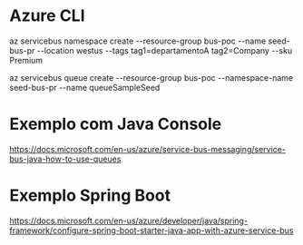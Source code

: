 # Azure CLI

az servicebus namespace create --resource-group bus-poc --name seed-bus-pr --location westus --tags tag1=departamentoA tag2=Company --sku Premium

az servicebus queue create --resource-group bus-poc --namespace-name seed-bus-pr --name queueSampleSeed 

# Exemplo com Java Console

https://docs.microsoft.com/en-us/azure/service-bus-messaging/service-bus-java-how-to-use-queues

# Exemplo Spring Boot

https://docs.microsoft.com/en-us/azure/developer/java/spring-framework/configure-spring-boot-starter-java-app-with-azure-service-bus


